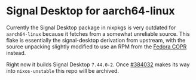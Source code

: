 # Signal Desktop for aarch64-linux

Currently the Signal Desktop package in nixpkgs is very outdated for
`aarch64-linux` because it fetches from a somewhat unreliable source. This
flake is essentially the signal-desktop derivation from upstream, with the
source unpacking slightly modified to use an RPM from the [Fedora
COPR](https://copr.fedorainfracloud.org/coprs/useidel/signal-desktop/builds/)
instead.

Right now it builds Signal Desktop `7.44.0-2`. Once
[#384032](https://nixpk.gs/pr-tracker.html?pr=384032) makes its way into
`nixos-unstable` this repo will be archived.
